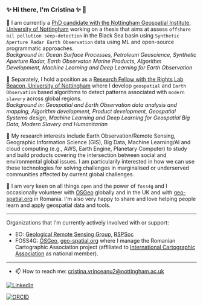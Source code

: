 ### ✨ Hi there, I'm Cristina ✨  👋

🔭 I am currently a [PhD candidate with the Nottingham Geospatial Institute, University of Nottingham](https://www.nottingham.ac.uk/ngi/meet-the-team/cristina.vrinceanu) working on a thesis that aims at assess `offshore oil pollution seep-detection` in the Black Sea basin using `Synthetic Aperture Radar Earth Observation` data using ML and open-source programmatic approaches. 
<br> <i> Background in: Ocean Surface Processes, Petroleum Geoscience, Synthetic Aperture Radar, Earth Observaton Marine Products, Algorithm Development, Machine Learning and Deep Learning for Earth Observation </i></br>

🔭 Separately, I hold a position as a [Research Fellow with the Rights Lab Beacon, University of Nottingham](https://www.nottingham.ac.uk/research/beacons-of-excellence/rights-lab/our-team/cristina-vrinceanu/index.aspx) where I develop `geospatial` and `Earth Observation` based algorithms to detect patterns associated with `modern slavery` across global regions.
<br> <i> Background in: Geospatial and Earth Observation data analysis and mapping, Algorithm development, Product development, Geospatial Systems design, Machine Learning and Deep Learning for Geospatial Big Data, Modern Slavery and Humanitarian </i></br>

👯 My research interests include Earth Observation/Remote Sensing,  Geographic Information Science (GIS), Big Data, Machine Learning/AI and cloud computing (e.g., AWS, Earth Engine, Planetary Computer) to study and build products covering the intersection between social and environmental global issues. I am particularily interested in how we can use these technologies for solving challenges in marginalised or underserved communities affected by current global challenges. 

👯 I am very keen on all things `open` and the power of `foss4g` and I occasionally volunteer with [OSGeo](https://www.osgeo.org/) globally and in the UK and with [geo-spatial.org](https://geo-spatial.org/) in Romania. I'm also very happy to share and love helping people learn and apply geospatial data and tools. 

---
Organizations that I'm currently actively involved with or support: 
-  EO: [Geological Remote Sensing Group](https://www.grsg.org.uk/cristina-vrinceanu), [RSPSoc](https://www.rspsoc.org.uk/)
-  FOSS4G: [OSGeo](https://www.osgeo.org/), [geo-spatial.org](https://geo-spatial.org/) where I manage the Romanian Cartographic Association project (affiliated to [International Cartographic Association](https://icaci.org/) as national member).
  
---
- 📫 How to reach me: cristina.vrinceanu2@nottingham.ac.uk

[![LinkedIn](https://img.shields.io/badge/LinkedIn-0077B5?style=for-the-badge&logo=linkedin&logoColor=white)]([https://www.linkedin.com/in/kcarini/](https://www.linkedin.com/in/cristinavrinceanu/))

[![ORCID](https://img.shields.io/badge/ORCID-0000--0001--6305--3597-green?logo=orcid)](https://orcid.org/0000-0001-6305-3597)

<br>

